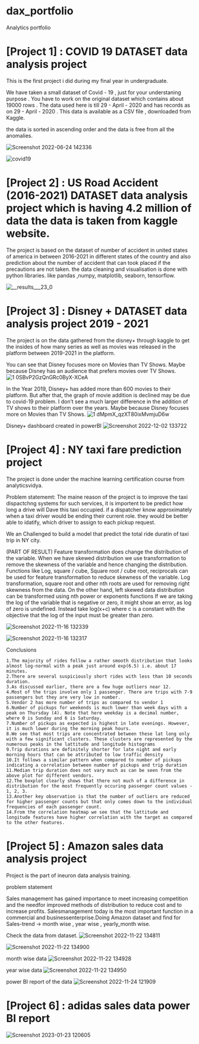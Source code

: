 # dax_portfolio
Analytics portfolio

    
    
# [Project 1] : COVID 19 DATASET data analysis project

This is the first project i did during my final year in undergraduate.

We have taken a small dataset of Covid - 19 , just for your understaning purpose . You have to work on the original dataset which contains about 19000 rows .
The data used here is till 29 - April - 2020 and has records as on 29 - April - 2020 .
This data is available as a CSV file , downloaded from Kaggle.

the data is sorted in ascending order and the data is free from all the anomalies.

![Screenshot 2022-06-24 142336](https://user-images.githubusercontent.com/97302476/175500706-5ba86c78-d9b0-4893-b8e0-31bc6a4945b7.png)

![covid19](https://user-images.githubusercontent.com/97302476/212250773-3c004d38-4511-4f28-b137-1dfb74279233.png)





# [Project 2] : US Road Accident (2016-2021) DATASET data analysis project which is having 4.2 million of data the data is taken from kaggle website.

The project is based on the dataset of number of accident in united states of america in between 2016-2021 in different states of the country and also prediction about the number of accident that can took placed if the precautions are not taken.
the data cleaning and visualisation is done with python libraries.
like pandas ,numpy, matplotlib, seaborn, tensorflow.

![__results___23_0](https://user-images.githubusercontent.com/97302476/175494772-f841790b-0081-4d17-aecc-4798be80f3be.png)





# [Project 3] : Disney + DATASET data analysis project 2019 - 2021

The project is on the data gathered from the disney+ through kaggle to get the insides of how many series as well as movies was released in the platform between 2019-2021 in the platform.

You can see that Disney focuses more on Movies than TV Shows. Maybe because Disney has an audience that prefers movies over TV Shows.
![1 0SBvP2GzQnGRc0ByX-XCeA](https://user-images.githubusercontent.com/97302476/175484330-a71d7086-5639-4505-81df-6ffa96c07736.png)

In the Year 2019, Disney+ has added more than 600 movies to their platform. But after that, the graph of movie addition is declined may be due to covid-19 problem. I don’t see a much larger difference in the addition of TV shows to their platform over the years. Maybe because Disney focuses more on Movies than TV Shows.
![1 dMpmX_qzXT80ixMvmjuD6w](https://user-images.githubusercontent.com/97302476/175484365-54938bdb-3f33-425b-8e69-6817dbb8e203.png)

Disney+ dashboard created in powerBI
![Screenshot 2022-12-02 133722](https://user-images.githubusercontent.com/97302476/205245866-18143c2f-7c5d-43ca-8b1b-64c8a91ceeaf.png)



# [Project 4] : NY taxi fare prediction project

The project is done under the machine learning certification course from analyticsvidya. 

Problem statememt:
The maine reason of the project is to improve the taxi dispactchng systems for such services, it is importent to be predict how long a drive will Dave this taxi occupied.
if a dispatcher know approximately when a taxi driver would be ending their current role. they would be better able to idatify, which driver to assign to each pickup request.

We an Challenged to build a model that predict the total ride duratin of taxi trip in NY city.


(PART OF RESULT)
Feature transformation does change the distribution of the variable. When we have skewed distribution we use transformation to remove the skewness of the variable and hence changing the distribution. Functions like Log, square / cube, Square root / cube root, reciprocals can be used for feature transformation to reduce skewness of the variable.
Log transformation, square root and other nth roots are used for removing right skewness from the data. On the other hand, left skewed data distribution can be transformed using nth power or exponents functions
If we are taking the log of the variable that is negative or zero, it might show an error, as log of zero is undefined. Instead take log(x+c) where c is a constant with the objective that the log of the input must be greater than zero.

![Screenshot 2022-11-16 132339](https://user-images.githubusercontent.com/97302476/202120495-0fe0f4d3-34f1-45f9-be01-47323873d57a.png)

![Screenshot 2022-11-16 132317](https://user-images.githubusercontent.com/97302476/202120630-b0b13516-97fd-4706-b1f5-89ae39b687a5.png)


Conclusions

    1.The majority of rides follow a rather smooth distribution that looks almost log-normal with a peak just around exp(6.5) i.e. about 17 minutes.
    2.There are several suspiciously short rides with less than 10 seconds duration.
    3.As discussed earlier, there are a few huge outliers near 12.
    4.Most of the trips involve only 1 passenger. There are trips with 7-9 passengers but they are very low in number.
    5.Vendor 2 has more number of trips as compared to vendor 1
    6.Number of pickups for weekends is much lower than week days with a peak on Thursday (4). Note that here weekday is a decimal number, where 0 is Sunday and 6 is Saturday.
    7.Number of pickups as expected is highest in late evenings. However, it is much lower during the morning peak hours.
    8.We see that most trips are concentrated between these lat long only with a few significant clusters. These clusters are represented by the numerous peaks in the lattitude and longitude histograms
    9.Trip durations are definitely shorter for late night and early morning hours that can be attributed to low traffic density
    10.It follows a similar pattern when compared to number of pickups indicating a correlation between number of pickups and trip duration
    11.Median trip duration does not vary much as can be seen from the above plot for different vendors.
    12.The boxplot clearly shows that there not much of a difference in distribution for the most frequently occuring passenger count values - 1, 2, 3.
    13.Another key observation is that the number of outliers are reduced for higher passenger counts but that only comes down to the individual frequencies of each passenger count.
    14.From the correlation heatmap we see that the lattitude and longitude features have higher correlation with the target as compared to the other features.


# [Project 5] : Amazon sales data analysis project

Project is the part of ineuron data analysis training.

problem statement

Sales management has gained importance to meet increasing competition and the needfor improved methods of distribution to reduce cost and to increase profits. Salesmanagement today is the most important function in a commercial and businessenterprise.Doing Amazon dataset and find for Sales-trend -> month wise , year wise , yearly_month wise.

Check the data from dataset.
![Screenshot 2022-11-22 134811](https://user-images.githubusercontent.com/97302476/203262136-c709a47e-563f-4946-b1f4-aa66f2fb8797.png)

![Screenshot 2022-11-22 134900](https://user-images.githubusercontent.com/97302476/203262143-24f5ad16-8ee7-4804-b1c7-edaf58dfd163.png)

month wise data
![Screenshot 2022-11-22 134928](https://user-images.githubusercontent.com/97302476/203262154-2c04801d-f863-4e37-af27-d14309d66402.png)

year wise data
![Screenshot 2022-11-22 134950](https://user-images.githubusercontent.com/97302476/203262156-337c2af8-3287-4e84-b366-d71bb84895d8.png)

power BI report of the data
![Screenshot 2022-11-24 121909](https://user-images.githubusercontent.com/97302476/203713531-dfcfcbf6-d9a8-488e-8b7a-359fde06e92c.png)

# [Project 6] : adidas sales data power BI report 

![Screenshot 2023-01-23 120605](https://user-images.githubusercontent.com/97302476/213979554-e03b54e9-4689-4105-8177-288b8d3413b0.png)

